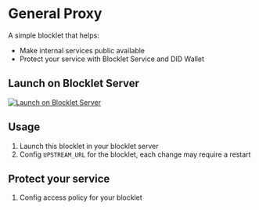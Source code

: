 # General Proxy

A simple blocklet that helps:

- Make internal services public available
- Protect your service with Blocklet Service and DID Wallet

## Launch on Blocklet Server

[![Launch on Blocklet Server](https://assets.arcblock.io/icons/launch_on_blocklet_server.svg)](https://install.arcblock.io/launch?action=blocklet-install&meta_url=https%3A%2F%2Fgithub.com%2Fblocklet%2Fgeneral-proxy%2Freleases%2Fdownload%2Fv0.1.3%2Fblocklet.json)

## Usage

1. Launch this blocklet in your blocklet server
2. Config `UPSTREAM_URL` for the blocklet, each change may require a restart

## Protect your service

1. Config access policy for your blocklet
